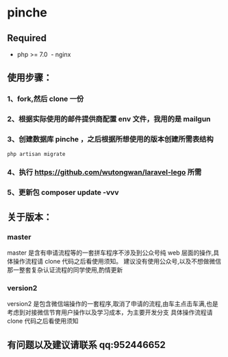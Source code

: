 # pinche

## Required
  - php >= 7.0
  - nginx
  
## 使用步骤：
### 1、fork,然后 clone 一份
### 2、根据实际使用的邮件提供商配置 env 文件，我用的是 mailgun
### 3、创建数据库 pinche ，之后根据所想使用的版本创建所需表结构
    php artisan migrate
### 4、执行 https://github.com/wutongwan/laravel-lego 所需
### 5、更新包 composer update -vvv 

## 关于版本：
### master 
master 是含有申请流程等的一套拼车程序不涉及到公众号纯 web 层面的操作,具体操作流程请 clone 代码之后看使用须知。
建议没有使用公众号,以及不想做微信那一整套复杂认证流程的同学使用,酌情更新
### version2
version2 是包含微信端操作的一套程序,取消了申请的流程,由车主点击车满,也是考虑到对接微信节育用户操作以及学习成本，为主要开发分支
具体操作流程请 clone 代码之后看使用须知  

## 有问题以及建议请联系 qq:952446652 

